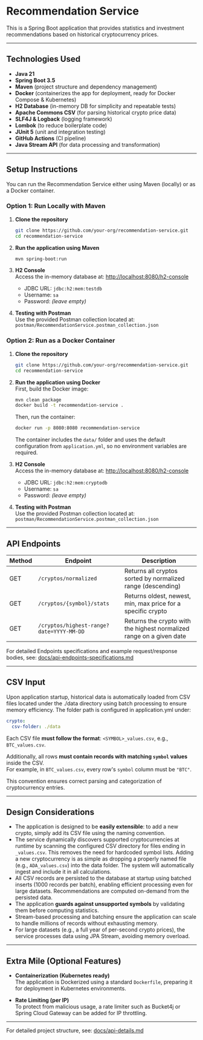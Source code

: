 # Recommendation Service

This is a Spring Boot application that provides statistics and investment recommendations based on historical cryptocurrency prices.

---

## Technologies Used

- **Java 21**
- **Spring Boot 3.5**
- **Maven** (project structure and dependency management)
- **Docker** (containerizes the app for deployment, ready for Docker Compose & Kubernetes)
- **H2 Database** (in-memory DB for simplicity and repeatable tests)
- **Apache Commons CSV** (for parsing historical crypto price data)
- **SLF4J & Logback** (logging framework)
- **Lombok** (to reduce boilerplate code)
- **JUnit 5** (unit and integration testing)
- **GitHub Actions** (CI pipeline)
- **Java Stream API** (for data processing and transformation)


---

## Setup Instructions

You can run the Recommendation Service either using Maven (locally) or as a Docker container.

### Option 1: Run Locally with Maven

1. **Clone the repository**
   ```bash
   git clone https://github.com/your-org/recommendation-service.git
   cd recommendation-service
   ```

2. **Run the application using Maven**
   ```bash
   mvn spring-boot:run
   ```

3. **H2 Console**  
   Access the in-memory database at: [http://localhost:8080/h2-console](http://localhost:8080/h2-console)
    - JDBC URL: `jdbc:h2:mem:testdb`
    - Username: `sa`
    - Password: *(leave empty)*


4. **Testing with Postman**  
   Use the provided Postman collection located at:  
   `postman/RecommendationService.postman_collection.json`

### Option 2: Run as a Docker Container

1. **Clone the repository**
   ```bash
   git clone https://github.com/your-org/recommendation-service.git
   cd recommendation-service
   ```
   
2. **Run the application using Docker**  
   First, build the Docker image:
   ```bash
   mvn clean package
   docker build -t recommendation-service .
   ```

   Then, run the container:
   ```bash
   docker run -p 8080:8080 recommendation-service
   ```
   The container includes the `data/` folder and uses the default configuration from `application.yml`, so no environment variables are required.


3. **H2 Console**  
    Access the in-memory database at: [http://localhost:8080/h2-console](http://localhost:8080/h2-console)
    - JDBC URL: `jdbc:h2:mem:cryptodb`
    - Username: `sa`
    - Password: *(leave empty)*


4. **Testing with Postman**  
   Use the provided Postman collection located at:  
   `postman/RecommendationService.postman_collection.json`

---

## API Endpoints

| Method | Endpoint | Description |
|--------|----------|-------------|
| GET    | `/cryptos/normalized` | Returns all cryptos sorted by normalized range (descending) |
| GET    | `/cryptos/{symbol}/stats` | Returns oldest, newest, min, max price for a specific crypto |
| GET    | `/cryptos/highest-range?date=YYYY-MM-DD` | Returns the crypto with the highest normalized range on a given date |

For detailed Endpoints specifications and example request/response bodies, see: [docs/api-endpoints-specifications.md](docs/api-endpoints-specifications.md)

---

## CSV Input

Upon application startup, historical data is automatically loaded from CSV files located under the ./data directory using batch processing to ensure memory efficiency.
The folder path is configured in application.yml under:

```yaml
crypto:
  csv-folder: ./data
```

Each CSV file **must follow the format**: `<SYMBOL>_values.csv`, e.g., `BTC_values.csv`.

Additionally, all rows **must contain records with matching `symbol` values** inside the CSV.  
For example, in `BTC_values.csv`, every row's `symbol` column must be `"BTC"`.

This convention ensures correct parsing and categorization of cryptocurrency entries.

---

## Design Considerations

- The application is designed to be **easily extensible**: to add a new crypto, simply add its CSV file using the naming convention.
- The service dynamically discovers supported cryptocurrencies at runtime by scanning the configured CSV directory for files ending in `_values.csv`. This removes the need for hardcoded symbol lists. Adding a new cryptocurrency is as simple as dropping a properly named file (e.g., `ADA_values.csv`) into the data folder. The system will automatically ingest and include it in all calculations.
- All CSV records are persisted to the database at startup using batched inserts (1000 records per batch), enabling efficient processing even for large datasets.
  Recommendations are computed on-demand from the persisted data.
- The application **guards against unsupported symbols** by validating them before computing statistics.
- Stream-based processing and batching ensure the application can scale to handle millions of records without exhausting memory.
- For large datasets (e.g., a full year of per-second crypto prices), the service processes data using JPA Stream, avoiding memory overload.

---

## Extra Mile (Optional Features)

- **Containerization (Kubernetes ready)**  
  The application is Dockerized using a standard `Dockerfile`, preparing it for deployment in Kubernetes environments.

- **Rate Limiting (per IP)**  
  To protect from malicious usage, a rate limiter such as Bucket4j or Spring Cloud Gateway can be added for IP throttling.

---

For detailed project structure, see: [docs/api-details.md](docs/api-details.md)
